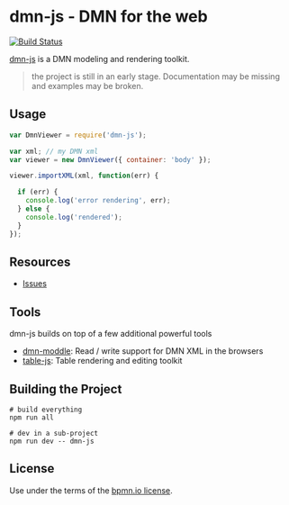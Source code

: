 # dmn-js - DMN for the web

[![Build Status](https://travis-ci.org/bpmn-io/dmn-js.svg?branch=master)](https://travis-ci.org/bpmn-io/dmn-js)

[dmn-js](https://github.com/bpmn-io/dmn-js) is a DMN modeling and rendering toolkit.


> the project is still in an early stage. Documentation may be missing and examples may be broken.


## Usage

```javascript
var DmnViewer = require('dmn-js');

var xml; // my DMN xml
var viewer = new DmnViewer({ container: 'body' });

viewer.importXML(xml, function(err) {

  if (err) {
    console.log('error rendering', err);
  } else {
    console.log('rendered');
  }
});
```


## Resources

*   [Issues](https://github.com/bpmn-io/dmn-js/issues)


## Tools

dmn-js builds on top of a few additional powerful tools

* [dmn-moddle](https://github.com/bpmn-io/dmn-moddle): Read / write support for DMN XML in the browsers
* [table-js](https://github.com/bpmn-io/table-js): Table rendering and editing toolkit


## Building the Project

```
# build everything
npm run all

# dev in a sub-project
npm run dev -- dmn-js
```


## License

Use under the terms of the [bpmn.io license](http://bpmn.io/license).
